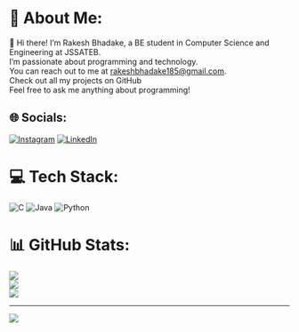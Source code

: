 # 💫 About Me:
👋 Hi there! I’m Rakesh Bhadake, a BE student in Computer Science and Engineering at JSSATEB.<br>I’m passionate about programming and technology.<br>You can reach out to me at rakeshbhadake185@gmail.com.<br>Check out all my projects on GitHub<br>Feel free to ask me anything about programming!


## 🌐 Socials:
[![Instagram](https://img.shields.io/badge/Instagram-%23E4405F.svg?logo=Instagram&logoColor=white)](https://instagram.com/rakesh_b_fan_of_yd) [![LinkedIn](https://img.shields.io/badge/LinkedIn-%230077B5.svg?logo=linkedin&logoColor=white)](https://linkedin.com/in/rakesh-bhadake-04803b304) 

# 💻 Tech Stack:
![C](https://img.shields.io/badge/c-%2300599C.svg?style=flat&logo=c&logoColor=white) ![Java](https://img.shields.io/badge/java-%23ED8B00.svg?style=flat&logo=openjdk&logoColor=white) ![Python](https://img.shields.io/badge/python-3670A0?style=flat&logo=python&logoColor=ffdd54)
# 📊 GitHub Stats:
![](https://github-readme-stats.vercel.app/api?username=Rakeshbhadake&theme=blue-green&hide_border=false&include_all_commits=true&count_private=true)<br/>
![](https://github-readme-streak-stats.herokuapp.com/?user=Rakeshbhadake&theme=blue-green&hide_border=false)<br/>
![](https://github-readme-stats.vercel.app/api/top-langs/?username=Rakeshbhadake&theme=blue-green&hide_border=false&include_all_commits=true&count_private=true&layout=compact)

---
[![](https://visitcount.itsvg.in/api?id=Rakeshbhadake&icon=1&color=3)](https://visitcount.itsvg.in)

<!-- Proudly created with GPRM ( https://gprm.itsvg.in ) -->
